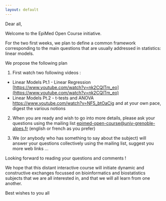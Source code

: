 ```yaml
---
layout: default
---
```


Dear all, 

Welcome to the EpiMed Open Course initiative.

For the two first weeks, we plan to define a common framework corresponding to the main questions that are usually addressed in statistics: linear models.

We propose the following plan
1. First watch two following videos : 
 - Linear Models Pt.1 - Linear Regression [https://www.youtube.com/watch?v=nk2CQITm_eo](https://www.youtube.com/watch?v=nk2CQITm_eo)
 - Linear Models Pt.2 - t-tests and ANOVA <a href="https://www.youtube.com/watch?v=NF5_btOaCig" target="_blank">https://www.youtube.com/watch?v=NF5_btOaCig</a> 
and at your own pace, digest the various notions
 
2. When you are ready and wish to go into more details, please ask your questions using the mailing list epimed-open-course@univ-grenoble-alpes.fr (english or french as you prefer)

3. We (or anybody who has something to say about the subject) will answer your questions collectively using the mailing list, suggest you more web links …

Looking forward to reading your questions and comments !

We hope that this distant interactive course will initiate dynamic and constructive exchanges focussed on bioinformatics and biostatistics subjects that we are all interested in, and that we will all learn from one another.

Best wishes to you all